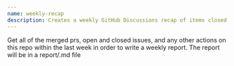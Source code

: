 ```yaml
---
name: weekly-recap
description: Creates a weekly GitHub Discussions recap of items closed in this repo over the last 7 days
---
```


Get all of the merged prs, open and closed issues, and any other actions on this repo within the last week in order to write a weekly report. 
The report will be in a report/<week-date-range>.md file 
